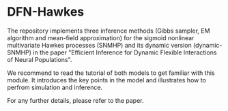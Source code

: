 # DFN-Hawkes
The repository implements three inference methods (Gibbs sampler, EM algorithm and mean-field approximation) for the sigmoid nonlinear multivariate Hawkes processes (SNMHP) and its dynamic version (dynamic-SNMHP) in the paper "Efficient Inference for Dynamic Flexible Interactions of Neural Populations". 

We recommend to read the tutorial of both models to get familiar with this module. It introduces the key points in the model and illustrates how to perfrom simulation and inference.

For any further details, please refer to the paper. 
